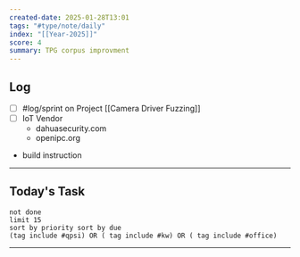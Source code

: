 ```yaml
---
created-date: 2025-01-28T13:01
tags: "#type/note/daily"
index: "[[Year-2025]]"
score: 4
summary: TPG corpus improvment
---
```


## Log
- [ ] #log/sprint on Project [[Camera Driver Fuzzing]]
- [ ] IoT Vendor
	- dahuasecurity.com
	- openipc.org
- build instruction 

---

## Today's Task

```tasks
not done
limit 15
sort by priority sort by due
(tag include #qpsi) OR ( tag include #kw) OR ( tag include #office)
```
---
